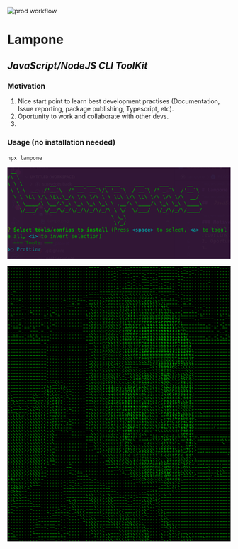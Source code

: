 ![prod workflow](https://github.com/apolofx/lampone/actions/workflows/ci.yml/badge.svg)

# Lampone

## _JavaScript/NodeJS CLI ToolKit_

### Motivation

1. Nice start point to learn best development practises (Documentation, Issue reporting, package publishing, Typescript, etc).
2. Oportunity to work and collaborate with other devs.
3.

### Usage (no installation needed)

`npx lampone`

![lampone](img/cli.png)

![lampone](img/lampo.png)
